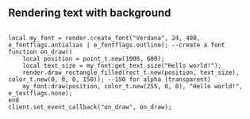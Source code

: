 ## Rendering text with background

<code>
local my_font = render.create_font("Verdana", 24, 400, e_fontflags.antialias | e_fontflags.outline); --create a font
function on_draw()
	local position = point_t.new(1000, 600);
	local text_size = my_font:get_text_size("Hello world!");
	render.draw_rectangle_filled(rect_t.new(position, text_size), color_t.new(0, 0, 0, 150)); --150 for alpha (transparent)
	my_font:draw(position, color_t.new(255, 0, 0), "Hello world!", e_textflags.none);
end
client.set_event_callback("on_draw", on_draw);
</code>